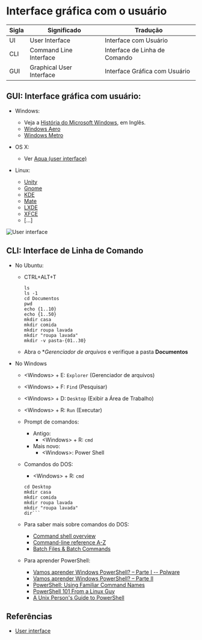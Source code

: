 # Interface gráfica com o usuário
  |Sigla|Significado|Tradução|
  |---|---|---|
  |UI|User Interface|Interface com Usuário|
  |CLI|Command Line Interface|Interface de Linha de Comando|
  |GUI|Graphical User Interface|Interface Gráfica com Usuário|
  
## GUI: Interface gráfica com usuário:
* Windows: 
  * Veja a [História do Microsoft Windows](https://en.wikipedia.org/wiki/History_of_Microsoft_Windows), em Inglês.
  * [Windows Aero](https://en.wikipedia.org/wiki/Windows_Aero)
  * [Windows Metro](https://en.wikipedia.org/wiki/Metro_(design_language))
  
* OS X: 
  * Ver [Aqua (user interface)](https://en.wikipedia.org/wiki/Aqua_(user_interface))
* Linux:
  * [Unity](https://en.wikipedia.org/wiki/Unity_(user_interface))
  * [Gnome](https://www.gnome.org/)
  * [KDE](https://www.kde.org/)
  * [Mate](https://mate-desktop.org)
  * [LXDE](http://lxde.org/)
  * [XFCE](https://xfce.org/)
  * [...]
  
![User interface](https://en.wikipedia.org/wiki/User_interface#/media/File:Linux_kernel_INPUT_OUPUT_evdev_gem_USB_framebuffer.svg)

## CLI: Interface de Linha de Comando
* No Ubuntu:
  * CTRL+ALT+T
    ```echo "Fulano de Tal"
    ls
    ls -1
    cd Documentos
    pwd
    echo {1..10}
    echo {1..50}
    mkdir casa
    mkdir comida
    mkdir roupa lavada
    mkdir "roupa lavada"
    mkdir -v pasta-{01..30}
    ```
  * Abra o **Gerenciador de arquivos* e verifique a pasta **Documentos**
  
    
* No Windows
  * \<Windows\> + E: `Explorer` (Gerenciador de arquivos)
  * \<Windows\> + F: `Find` (Pesquisar)
  * \<Windows\> + D: `Desktop` (Exibir a Área de Trabalho)
  * \<Windows\> + R: `Run` (Executar)
  * Prompt de comandos:
    * Antigo:   
      * \<Windows\> + R: `cmd`
    * Mais novo: 
      * \<Windows\>: Power Shell
      
   * Comandos do DOS:
      * \<Windows\> + R: `cmd`
      ```dir
      cd Desktop
      mkdir casa
      mkdir comida
      mkdir roupa lavada
      mkdir "roupa lavada"
      dir```
      
    * Para saber mais sobre comandos do DOS:
      * [Command shell overview](https://technet.microsoft.com/en-us/library/bb490954.aspx)
      * [Command-line reference A-Z](https://technet.microsoft.com/en-us/library/bb490890.aspx)
      * [Batch Files & Batch Commands](http://www.robvanderwoude.com/batchcommands.php)
      
    * Para aprender PowerShell:
      * [Vamos aprender Windows PowerShell? – Parte I -- Pplware](https://pplware.sapo.pt/microsoft/windows/vamos-aprender-windows-powershell-parte-i/)
      * [Vamos aprender Windows PowerShell? – Parte II](https://pplware.sapo.pt/tutoriais/vamos-aprender-windows-powershell-parte-ii/)
      * [PowerShell: Using Familiar Command Names](https://msdn.microsoft.com/en-us/powershell/scripting/getting-started/fundamental/using-familiar-command-names)
      * [PowerShell 101 From a Linux Guy](https://developer.rackspace.com/blog/powershell-101-from-a-linux-guy/)
      * [A Unix Person's Guide to PowerShell](https://www.gitbook.com/book/devops-collective-inc/a-unix-person-s-guide-to-powershell/details)
      

## Referências
* [User interface](https://en.wikipedia.org/wiki/User_interface)
